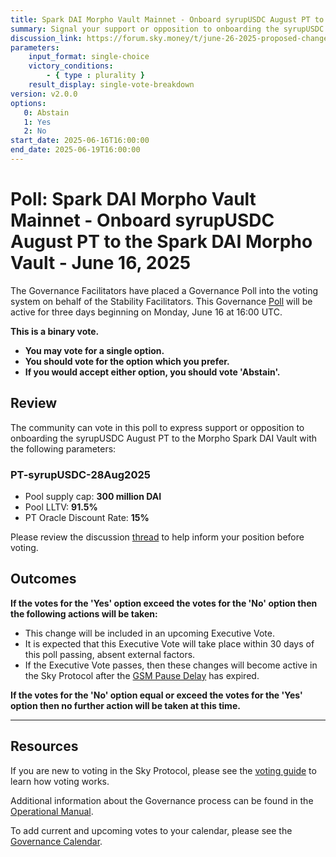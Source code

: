 ```yaml
---
title: Spark DAI Morpho Vault Mainnet - Onboard syrupUSDC August PT to the Spark DAI Morpho Vault - June 16, 2025
summary: Signal your support or opposition to onboarding the syrupUSDC August PT to the Spark DAI Morpho Vault.
discussion_link: https://forum.sky.money/t/june-26-2025-proposed-changes-to-spark-for-upcoming-spell/26663
parameters:
    input_format: single-choice
    victory_conditions:
        - { type : plurality }
    result_display: single-vote-breakdown
version: v2.0.0
options:
   0: Abstain
   1: Yes
   2: No
start_date: 2025-06-16T16:00:00
end_date: 2025-06-19T16:00:00
---
```


# Poll: Spark DAI Morpho Vault Mainnet - Onboard syrupUSDC August PT to the Spark DAI Morpho Vault - June 16, 2025

The Governance Facilitators have placed a Governance Poll into the voting system on behalf of the Stability Facilitators. This Governance [Poll](https://sky-atlas.powerhouse.io/#A.1.9.1_Operational_Weekly_Cycle-b189fa17-57a9-4d4e-9780-0ce4efd94211%7C0db30308) will be active for three days beginning on Monday, June 16 at 16:00 UTC.

**This is a binary vote.**

- **You may vote for a single option.**
- **You should vote for the option which you prefer.**
- **If you would accept either option, you should vote 'Abstain'.**

## Review

The community can vote in this poll to express support or opposition to onboarding the syrupUSDC August PT to the Morpho Spark DAI Vault with the following parameters:

### PT-syrupUSDC-28Aug2025

- Pool supply cap: **300 million DAI**
- Pool LLTV: **91.5%**
- PT Oracle Discount Rate: **15%**

Please review the discussion [thread](https://forum.sky.money/t/june-26-2025-proposed-changes-to-spark-for-upcoming-spell/26663) to help inform your position before voting.

## Outcomes

**If the votes for the 'Yes' option exceed the votes for the 'No' option then the following actions will be taken:**

- This change will be included in an upcoming Executive Vote.
- It is expected that this Executive Vote will take place within 30 days of this poll passing, absent external factors.
- If the Executive Vote passes, then these changes will become active in the Sky Protocol after the [GSM Pause Delay](https://sky-atlas.powerhouse.io/A.1.9.2.1_Pause_Delay/a98b8227-95f6-4711-9d8d-f52cbc6ad2d0|0db30758e055) has expired.

**If the votes for the 'No' option equal or exceed the votes for the 'Yes' option then no further action will be taken at this time.**

---

## Resources

If you are new to voting in the Sky Protocol, please see the [voting guide](https://manual.makerdao.com/governance/voting-in-makerdao/on-chain-governance) to learn how voting works.

Additional information about the Governance process can be found in the [Operational Manual](https://manual.makerdao.com).

To add current and upcoming votes to your calendar, please see the [Governance Calendar](https://manual.makerdao.com/makerdao/calendars/governance-calendar).
